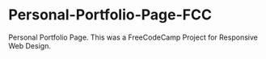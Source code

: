 # Personal-Portfolio-Page-FCC
Personal Portfolio Page.  This was a FreeCodeCamp Project for Responsive Web Design.
